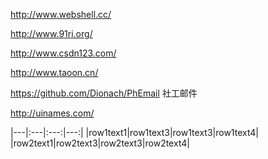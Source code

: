 http://www.webshell.cc/

http://www.91ri.org/

http://www.csdn123.com/

http://www.taoon.cn/

https://github.com/Dionach/PhEmail     社工邮件

http://uinames.com/


|---|:---|:---:|---:|
|row1text1|row1text3|row1text3|row1text4|
|row2text1|row2text3|row2text3|row2text4|
